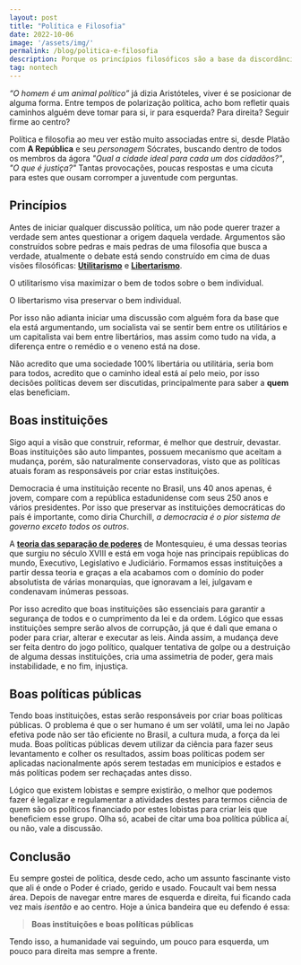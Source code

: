 ```yaml
---
layout: post
title: "Política e Filosofia"
date: 2022-10-06
image: '/assets/img/'
permalink: /blog/politica-e-filosofia
description: Porque os princípios filosóficos são a base da discordância política
tag: nontech
---
```


*“O homem é um animal político”* já dizia Aristóteles, viver é se posicionar de alguma forma. Entre tempos de polarização política, acho bom refletir quais caminhos alguém deve tomar para si, ir para esquerda? Para direita? Seguir firme ao centro?

Política e filosofia ao meu ver estão muito associadas entre si, desde Platão com **A República** e seu *personagem* Sócrates, buscando dentro de todos os membros da ágora *"Qual a cidade ideal para cada um dos cidadãos?"*, *"O que é justiça?"* Tantas provocações, poucas respostas e uma cicuta para estes que ousam corromper a juventude com perguntas.

## Princípios

Antes de iniciar qualquer discussão política, um não pode querer trazer a verdade sem antes questionar a origem daquela verdade. Argumentos são construídos sobre pedras e mais pedras de uma filosofia que busca a verdade, atualmente o debate está sendo construído em cima de duas visões filosóficas: **[Utilitarismo](https://pt.wikipedia.org/wiki/Utilitarismo)** e **[Libertarismo](https://pt.wikipedia.org/wiki/Libertarismo)**.

O utilitarismo visa maximizar o bem de todos sobre o bem individual.

O libertarismo visa preservar o bem individual.

Por isso não adianta iniciar uma discussão com alguém fora da base que ela está argumentando, um socialista vai se sentir bem entre os utilitários e um capitalista vai bem entre libertários, mas assim como tudo na vida, a diferença entre o remédio e o veneno está na dose.

Não acredito que uma sociedade 100% libertária ou utilitária, seria bom para todos, acredito que o caminho ideal está aí pelo meio, por isso decisões políticas devem ser discutidas, principalmente para saber a **quem** elas beneficiam.

## Boas instituições

Sigo aqui a visão que construir, reformar, é melhor que destruir, devastar. Boas instituições são auto limpantes, possuem mecanismo que aceitam a mudança, porém, são naturalmente conservadoras, visto que as políticas atuais foram as responsáveis por criar estas instituições.

Democracia é uma instituição recente no Brasil, uns 40 anos apenas, é jovem, compare com a república estadunidense com seus 250 anos e vários presidentes. Por isso que preservar as instituições democráticas do país é importante, como diria Churchill, *a democracia é o pior sistema de governo exceto todos os outros*.

A **[teoria das separação de poderes](https://pt.wikipedia.org/wiki/Separa%C3%A7%C3%A3o_de_poderes)** de Montesquieu, é uma dessas teorias que surgiu no século XVIII e está em voga hoje nas principais repúblicas do mundo, Executivo, Legislativo e Judiciário. Formamos essas instituições a partir dessa teoria e graças a ela acabamos com o domínio do poder absolutista de várias monarquias, que ignoravam a lei, julgavam e condenavam inúmeras pessoas.

Por isso acredito que boas instituições são essenciais para garantir a segurança de todos e o cumprimento da lei e da ordem. Lógico que essas instituições sempre serão alvos de corrupção, já que é dali que emana o poder para criar, alterar e executar as leis. Ainda assim, a mudança deve ser feita dentro do jogo político, qualquer tentativa de golpe ou a destruição de alguma dessas instituições, cria uma assimetria de poder, gera mais instabilidade, e no fim, injustiça.

## Boas políticas públicas

Tendo boas instituições, estas serão responsáveis por criar boas políticas públicas. O problema é que o ser humano é um ser volátil, uma lei no Japão efetiva pode não ser tão eficiente no Brasil, a cultura muda, a força da lei muda. Boas políticas públicas devem utilizar da ciência para fazer seus levantamento e colher os resultados, assim boas políticas podem ser aplicadas nacionalmente após serem testadas em municípios e estados e más políticas podem ser rechaçadas antes disso.

Lógico que existem lobistas e sempre existirão, o melhor que podemos fazer é legalizar e regulamentar a atividades destes para termos ciência de quem são os políticos financiado por estes lobistas para criar leis que beneficiem esse grupo. Olha só, acabei de citar uma boa política pública aí, ou não, vale a discussão.

## Conclusão

Eu sempre gostei de política, desde cedo, acho um assunto fascinante visto que ali é onde o Poder é criado, gerido e usado. Foucault vai bem nessa área. Depois de navegar entre mares de esquerda e direita, fui ficando cada vez mais *isentão* e ao centro. Hoje a única bandeira que eu defendo é essa:

> **Boas instituições e boas políticas públicas**

Tendo isso, a humanidade vai seguindo, um pouco para esquerda, um pouco para direita mas sempre a frente.
